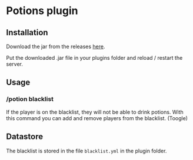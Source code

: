 # Potions plugin

## Installation

Download the jar from the releases [here](https://github.com/base2code/potions/releases/tag/latest).

Put the downloaded .jar file in your plugins folder and reload / restart the server.

## Usage

### /potion blacklist <player>

If the player is on the blacklist, they will not be able to drink potions.
With this command you can add and remove players from the blacklist. (Toogle)

## Datastore

The blacklist is stored in the file `blacklist.yml` in the plugin folder.